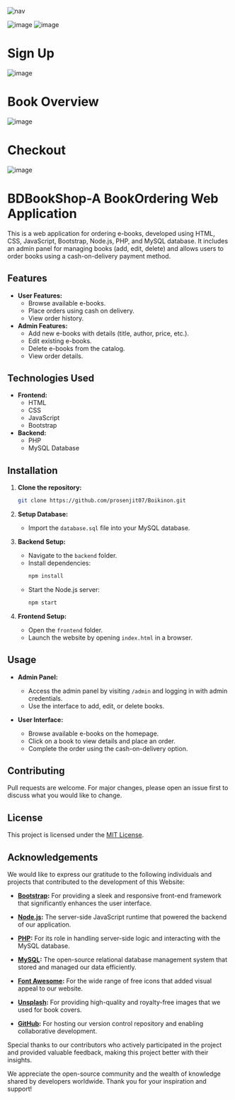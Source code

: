 
![nav](https://github.com/prosenjit07/Boikinon/assets/98583038/a1bd398b-b293-4bb6-8ab5-f32b87513e24)


![image](https://github.com/prosenjit07/Boikinon/assets/98583038/e2f77d73-846f-47ce-8536-087ff471aef2)
![image](https://github.com/prosenjit07/Boikinon/assets/98583038/4d259137-ce3a-4758-9d47-ce3528595d62)

# Sign Up
![image](https://github.com/prosenjit07/Boikinon/assets/98583038/97e94805-9d5b-4ae2-a672-8f5900b2de8f)

# Book Overview
![image](https://github.com/prosenjit07/Boikinon/assets/98583038/6c059d77-4dc1-4eb9-a445-e7653485412a)

# Checkout
![image](https://github.com/prosenjit07/Boikinon/assets/98583038/9654e26a-d934-40a7-8dca-0ef6939c643f)


# BDBookShop-A BookOrdering Web Application

This is a web application for ordering e-books, developed using HTML, CSS, JavaScript, Bootstrap, Node.js, PHP, and MySQL database. It includes an admin panel for managing books (add, edit, delete) and allows users to order books using a cash-on-delivery payment method.

## Features

- **User Features:**
  - Browse available e-books.
  - Place orders using cash on delivery.
  - View order history.
- **Admin Features:**
  - Add new e-books with details (title, author, price, etc.).
  - Edit existing e-books.
  - Delete e-books from the catalog.
  - View order details.

## Technologies Used

- **Frontend:**
  - HTML
  - CSS
  - JavaScript
  - Bootstrap
- **Backend:**
  - PHP
  - MySQL Database

## Installation

1. **Clone the repository:**
   ```bash
   git clone https://github.com/prosenjit07/Boikinon.git
   ```

2. **Setup Database:**
   - Import the `database.sql` file into your MySQL database.

3. **Backend Setup:**
   - Navigate to the `backend` folder.
   - Install dependencies:
     ```bash
     npm install
     ```
   - Start the Node.js server:
     ```bash
     npm start
     ```

4. **Frontend Setup:**
   - Open the `frontend` folder.
   - Launch the website by opening `index.html` in a browser.

## Usage

- **Admin Panel:**
  - Access the admin panel by visiting `/admin` and logging in with admin credentials.
  - Use the interface to add, edit, or delete books.

- **User Interface:**
  - Browse available e-books on the homepage.
  - Click on a book to view details and place an order.
  - Complete the order using the cash-on-delivery option.

## Contributing

Pull requests are welcome. For major changes, please open an issue first to discuss what you would like to change.

## License

This project is licensed under the [MIT License](LICENSE).

## Acknowledgements

We would like to express our gratitude to the following individuals and projects that contributed to the development of this Website:

- **[Bootstrap](https://getbootstrap.com/):** For providing a sleek and responsive front-end framework that significantly enhances the user interface.

- **[Node.js](https://nodejs.org/):** The server-side JavaScript runtime that powered the backend of our application.

- **[PHP](https://www.php.net/):** For its role in handling server-side logic and interacting with the MySQL database.

- **[MySQL](https://www.mysql.com/):** The open-source relational database management system that stored and managed our data efficiently.

- **[Font Awesome](https://fontawesome.com/):** For the wide range of free icons that added visual appeal to our website.

- **[Unsplash](https://unsplash.com/):** For providing high-quality and royalty-free images that we used for book covers.

- **[GitHub](https://github.com/):** For hosting our version control repository and enabling collaborative development.

Special thanks to our contributors who actively participated in the project and provided valuable feedback, making this project better with their insights.

We appreciate the open-source community and the wealth of knowledge shared by developers worldwide. Thank you for your inspiration and support!

